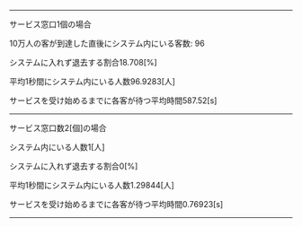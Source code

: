 -----------------------------------------------------------------------------

サービス窓口1個の場合

10万人の客が到達した直後にシステム内にいる客数: 96

システムに入れず退去する割合18.708[%]   

平均1秒間にシステム内にいる人数96.9283[人]

サービスを受け始めるまでに各客が待つ平均時間587.52[s]

-----------------------------------------------------------------------------

サービス窓口数2[個]の場合

システム内にいる人数1[人]

システムに入れず退去する割合0[%]

平均1秒間にシステム内にいる人数1.29844[人]

サービスを受け始めるまでに各客が待つ平均時間0.76923[s]

-----------------------------------------------------------------------------
